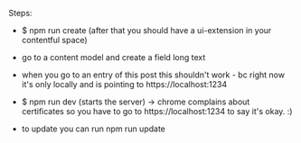 Steps:

- $ npm run create (after that you should have a ui-extension in your contentful space)

- go to a content model and create a field long text
- when you go to an entry of this post this shouldn't work - bc right now it's only locally and is pointing to https://localhost:1234
- $ npm run dev (starts the server) -> chrome complains about certificates so you have to go to https://localhost:1234 to say it's okay. :)
- to update you can run npm run update
